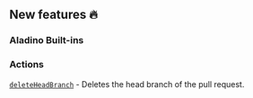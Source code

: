 ## New features :fire:

### Aladino Built-ins

### Actions

[`deleteHeadBranch`](/guides/built-ins#deleteheadbranch) - Deletes the head branch of the pull request.
